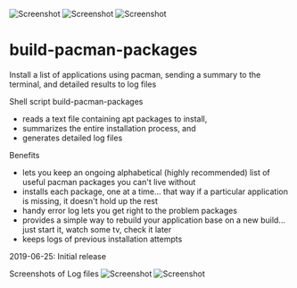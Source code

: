 ![Screenshot](https://i.imgur.com/Byrt04O.png)
![Screenshot](https://i.imgur.com/kN7JOw6.png)
![Screenshot](https://i.imgur.com/7mzY3SZ.png)

# build-pacman-packages

Install a list of applications using pacman, sending a summary to the terminal, and detailed results to log files

Shell script build-pacman-packages
- reads a text file containing apt packages to install,
- summarizes the entire installation process, and
- generates detailed log files 

Benefits
- lets you keep an ongoing alphabetical (highly recommended) list of useful pacman packages you can't live without
- installs each package, one at a time... that way if a particular application is missing, it doesn't hold up the rest
- handy error log lets you get right to the problem packages
- provides a simple way to rebuild your application base on a new build... just start it, watch some tv, check it later
- keeps logs of previous installation attempts

2019-06-25: Initial release

Screenshots of Log files
![Screenshot](https://i.imgur.com/rONCap6.png)
![Screenshot](https://i.imgur.com/LW1OoEl.png)
